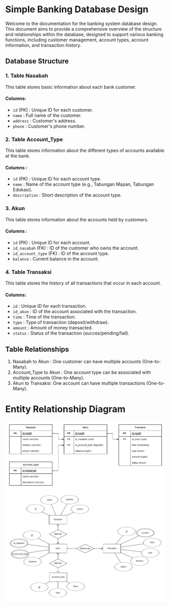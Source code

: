 # Simple Banking Database Design
Welcome to the documentation for the banking system database design. This document aims to provide a comprehensive overview of the structure and relationships within the database, designed to support various banking functions, including customer management, account types, account information, and transaction history.

## Database Structure
### 1. Table Nasabah
This table stores basic information about each bank customer.
#### Columns:
- `id` (PK) : Unique ID for each customer.
- `name` : Full name of the customer.
- `address` : Customer's address.
- `phone` : Customer's phone number.

### 2. Table Account_Type
This table stores information about the different types of accounts available at the bank.
#### Columns :
- `id` (PK) : Unique ID for each account type.
- `name` : Name of the account type (e.g., Tabungan Mapan, Tabungan Edukasi).
- `description` : Short description of the account type.

### 3. Akun
This table stores information about the accounts held by customers.
#### Columns :
- `id` (PK) : Unique ID for each account.
- `id_nasabah` (FK) : ID of the customer who owns the account.
- `id_account_type` (FK) : ID of the account type.
- `balance` : Current balance in the account.

### 4. Table Transaksi
This table stores the history of all transactions that occur in each account.
#### Columns:
- `id` : Unique ID for each transaction.
- `id_akun` : ID of the account associated with the transaction.
- `time` : Time of the transaction.
- `type` : Type of transaction (deposit/withdraw).
- `amount` : Amount of money transacted.
- `status` : Status of the transaction (succes/pending/fail).

## Table Relationships
1. Nasabah to Akun : One customer can have multiple accounts (One-to-Many).
2. Account_Type to Akun : One account type can be associated with multiple accounts (One-to-Many).
3. Akun to Transaksi: One account can have multiple transactions (One-to-Many).

# Entity Relationship Diagram
![ERD_V1](ERD_V1.png)
![ERD_V2](ERD_V2.png)
